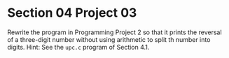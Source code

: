 # Section 04 Project 03

Rewrite the program in Programming Project 2 so that it prints the reversal of a three-digit number without using arithmetic to split th number into digits. Hint: See the `upc.c` program of Section 4.1.
